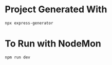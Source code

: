 # Project Generated With

```bash
npx express-generator
```

# To Run with NodeMon

```bash
npm run dev
```
